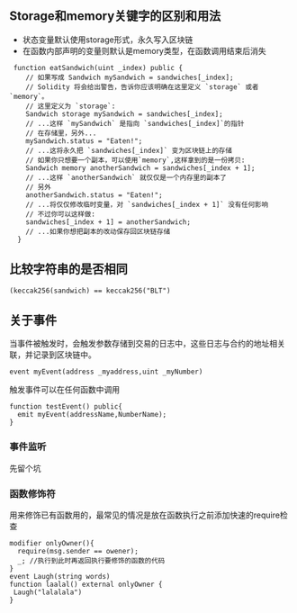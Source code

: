 ## Storage和memory关键字的区别和用法
  * 状态变量默认使用storage形式，永久写入区块链
  * 在函数内部声明的变量则默认是memory类型，在函数调用结束后消失
```solidity
 function eatSandwich(uint _index) public {
    // 如果写成 Sandwich mySandwich = sandwiches[_index];
    // Solidity 将会给出警告，告诉你应该明确在这里定义 `storage` 或者 `memory`。
    // 这里定义为 `storage`:
    Sandwich storage mySandwich = sandwiches[_index];
    // ...这样 `mySandwich` 是指向 `sandwiches[_index]`的指针
    // 在存储里，另外...
    mySandwich.status = "Eaten!";
    // ...这将永久把 `sandwiches[_index]` 变为区块链上的存储
    // 如果你只想要一个副本，可以使用`memory`,这样拿到的是一份拷贝:
    Sandwich memory anotherSandwich = sandwiches[_index + 1];
    // ...这样 `anotherSandwich` 就仅仅是一个内存里的副本了
    // 另外
    anotherSandwich.status = "Eaten!";
    // ...将仅仅修改临时变量，对 `sandwiches[_index + 1]` 没有任何影响
    // 不过你可以这样做:
    sandwiches[_index + 1] = anotherSandwich;
    // ...如果你想把副本的改动保存回区块链存储
  }
```

## 比较字符串的是否相同

```solidity
(keccak256(sandwich) == keccak256("BLT")
```

## 关于事件
当事件被触发时，会触发参数存储到交易的日志中，这些日志与合约的地址相关联，并记录到区块链中。
```solidity
event myEvent(address _myaddress,uint _myNumber)
```
触发事件可以在任何函数中调用
```solidity
function testEvent() public{
  emit myEvent(addressName,NumberName);
}
```
### 事件监听
先留个坑

### 函数修饰符
用来修饰已有函数用的，最常见的情况是放在函数执行之前添加快速的require检查
```solidity
modifier onlyOwner(){
  require(msg.sender == owener);
  _; //执行到此时再返回执行要修饰的函数的代码
}
event Laugh(string words)
function laalal() external onlyOwner {
 Laugh("lalalala")
}
```
